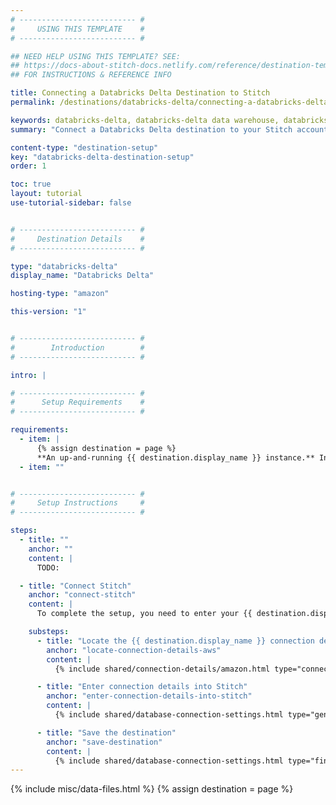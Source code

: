 ```yaml
---
# -------------------------- #
#     USING THIS TEMPLATE    #
# -------------------------- #

## NEED HELP USING THIS TEMPLATE? SEE:
## https://docs-about-stitch-docs.netlify.com/reference/destination-templates/destination-setup/
## FOR INSTRUCTIONS & REFERENCE INFO

title: Connecting a Databricks Delta Destination to Stitch
permalink: /destinations/databricks-delta/connecting-a-databricks-delta-destination-to-stitch

keywords: databricks-delta, databricks-delta data warehouse, databricks-delta data warehouse, databricks-delta etl, etl to databricks-delta, databricks-delta destination
summary: "Connect a Databricks Delta destination to your Stitch account."

content-type: "destination-setup"
key: "databricks-delta-destination-setup"
order: 1

toc: true
layout: tutorial
use-tutorial-sidebar: false


# -------------------------- #
#     Destination Details    #
# -------------------------- #

type: "databricks-delta"
display_name: "Databricks Delta"

hosting-type: "amazon"

this-version: "1"


# -------------------------- #
#        Introduction        #
# -------------------------- #

intro: |

# -------------------------- #
#      Setup Requirements    #
# -------------------------- #

requirements:
  - item: |
      {% assign destination = page %}
      **An up-and-running {{ destination.display_name }} instance.** Instructions for creating a {{ destination.display_name }} destination are outside the scope of this tutorial; our instructions assume that you have an instance up and running. For help getting started with {{ destination.display_name }}, refer to [<PROVIDER>'s documentation](){:target="new"}.
  - item: ""


# -------------------------- #
#     Setup Instructions     #
# -------------------------- #

steps:
  - title: ""
    anchor: ""
    content: |
      TODO: 

  - title: "Connect Stitch"
    anchor: "connect-stitch"
    content: |
      To complete the setup, you need to enter your {{ destination.display_name }} connection details into the {{ app.page-names.dw-settings }} page in Stitch.

    substeps:
      - title: "Locate the {{ destination.display_name }} connection details"
        anchor: "locate-connection-details-aws"
        content: |
          {% include shared/connection-details/amazon.html type="connection-details" %}

      - title: "Enter connection details into Stitch"
        anchor: "enter-connection-details-into-stitch"
        content: |
          {% include shared/database-connection-settings.html type="general" %}

      - title: "Save the destination"
        anchor: "save-destination"
        content: |
          {% include shared/database-connection-settings.html type="finish-up" %}
---
```

{% include misc/data-files.html %}
{% assign destination = page %}
